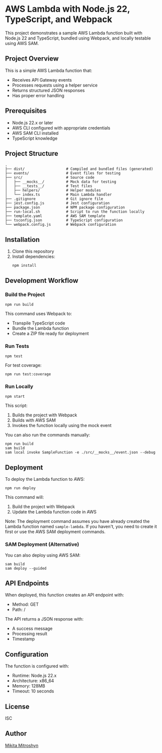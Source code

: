 # AWS Lambda with Node.js 22, TypeScript, and Webpack

This project demonstrates a sample AWS Lambda function built with Node.js 22 and TypeScript, bundled using Webpack, and locally testable using AWS SAM.

## Project Overview

This is a simple AWS Lambda function that:
- Receives API Gateway events
- Processes requests using a helper service
- Returns structured JSON responses
- Has proper error handling

## Prerequisites

- Node.js 22.x or later
- AWS CLI configured with appropriate credentials
- AWS SAM CLI installed
- TypeScript knowledge

## Project Structure

```
.
├── dist/                   # Compiled and bundled files (generated)
├── events/                 # Event files for testing
├── src/                    # Source code
│   ├── __mocks__/          # Mock data for testing
│   ├── __tests__/          # Test files
│   ├── helpers/            # Helper modules
│   └── index.ts            # Main Lambda handler
├── .gitignore              # Git ignore file
├── jest.config.js          # Jest configuration
├── package.json            # NPM package configuration
├── run-local.sh            # Script to run the function locally
├── template.yaml           # AWS SAM template
├── tsconfig.json           # TypeScript configuration
└── webpack.config.js       # Webpack configuration
```

## Installation

1. Clone this repository
2. Install dependencies:
   ```
   npm install
   ```

## Development Workflow

### Build the Project

```
npm run build
```

This command uses Webpack to:
- Transpile TypeScript code
- Bundle the Lambda function
- Create a ZIP file ready for deployment

### Run Tests

```
npm test
```

For test coverage:

```
npm run test:coverage
```

### Run Locally

```
npm start
```

This script:
1. Builds the project with Webpack
2. Builds with AWS SAM
3. Invokes the function locally using the mock event

You can also run the commands manually:

```
npm run build
sam build
sam local invoke SampleFunction -e ./src/__mocks__/event.json --debug
```

## Deployment

To deploy the Lambda function to AWS:

```
npm run deploy
```

This command will:
1. Build the project with Webpack
2. Update the Lambda function code in AWS

Note: The deployment command assumes you have already created the Lambda function named `sample-lambda`. If you haven't, you need to create it first or use the AWS SAM deployment commands.

### SAM Deployment (Alternative)

You can also deploy using AWS SAM:

```
sam build
sam deploy --guided
```

## API Endpoints

When deployed, this function creates an API endpoint with:
- Method: GET
- Path: /

The API returns a JSON response with:
- A success message
- Processing result
- Timestamp

## Configuration

The function is configured with:
- Runtime: Node.js 22.x
- Architecture: x86_64
- Memory: 128MB
- Timeout: 10 seconds

## License

ISC

## Author

[Mikita Mitroshyn](https://www.linkedin.com/in/mikita-mitroshyn/)
